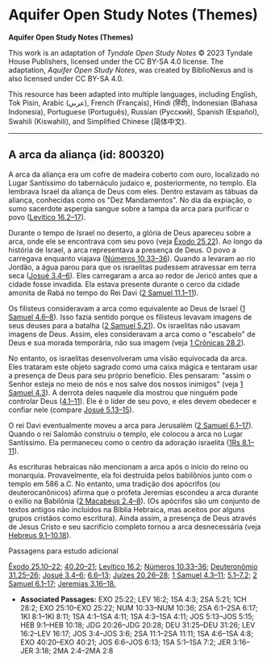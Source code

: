 # Aquifer Open Study Notes (Themes)

**Aquifer Open Study Notes (Themes)**

This work is an adaptation of *Tyndale Open Study Notes* © 2023 Tyndale House Publishers, licensed under the CC BY\-SA 4\.0 license. The adaptation, *Aquifer Open Study Notes*, was created by BiblioNexus and is also licensed under CC BY\-SA 4\.0\.

This resource has been adapted into multiple languages, including English, Tok Pisin, Arabic (عربي), French (Français), Hindi (हिंदी), Indonesian (Bahasa Indonesia), Portuguese (Português), Russian (Русский), Spanish (Español), Swahili (Kiswahili), and Simplified Chinese (简体中文).



--------------------------------

## A arca da aliança (id: 800320)

A arca da aliança era um cofre de madeira coberto com ouro, localizado no Lugar Santíssimo do tabernáculo judaico e, posteriormente, no templo. Ela lembrava Israel da aliança de Deus com eles. Dentro estavam as tábuas da aliança, conhecidas como os "Dez Mandamentos". No dia da expiação, o sumo sacerdote aspergia sangue sobre a tampa da arca para purificar o povo ([Levítico 16\.2–17](https://ref.ly/Lev16:2-Lev16:17)).

Durante o tempo de Israel no deserto, a glória de Deus apareceu sobre a arca, onde ele se encontrava com seu povo (veja [Êxodo 25\.22](https://ref.ly/Exod25:22)). Ao longo da história de Israel, a arca representava a presença de Deus. O povo a carregava enquanto viajava ([Números 10\.33–36](https://ref.ly/Num10:33-Num10:36)). Quando a levaram ao rio Jordão, a água parou para que os israelitas pudessem atravessar em terra seca ([Josué 3\.4–6](https://ref.ly/Josh3:4-Josh3:6)). Eles carregaram a arca ao redor de Jericó antes que a cidade fosse invadida. Ela estava presente durante o cerco da cidade amonita de Rabá no tempo do Rei Davi ([2 Samuel 11\.1–11](https://ref.ly/2Sam11:1-2Sam11:11)).

Os filisteus consideravam a arca como equivalente ao Deus de Israel ([1 Samuel 4\.6–8](https://ref.ly/1Sam4:6-1Sam4:8)). Isso fazia sentido porque os filisteus levavam imagens de seus deuses para a batalha ([2 Samuel 5\.21](https://ref.ly/2Sam5:21)). Os israelitas não usavam imagens de Deus. Assim, eles consideravam a arca como o "escabelo" de Deus e sua morada temporária, não sua imagem (veja [1 Crônicas 28\.2](https://ref.ly/1Chr28:2)).

No entanto, os israelitas desenvolveram uma visão equivocada da arca. Eles trataram este objeto sagrado como uma caixa mágica e tentaram usar a presença de Deus para seu próprio benefício. Eles pensaram: "assim o Senhor esteja no meio de nós e nos salve dos nossos inimigos" (veja [1 Samuel 4\.3](https://ref.ly/1Sam4:3)). A derrota deles naquele dia mostrou que ninguém pode controlar Deus ([4\.1–11](https://ref.ly/1Sam4:1-1Sam4:11)). Ele é o líder de seu povo, e eles devem obedecer e confiar nele (compare [Josué 5\.13–15](https://ref.ly/Josh5:13-Josh5:15)).

O rei Davi eventualmente moveu a arca para Jerusalém ([2 Samuel 6\.1–17](https://ref.ly/2Sam6:1-2Sam6:17)). Quando o rei Salomão construiu o templo, ele colocou a arca no Lugar Santíssimo. Ela permaneceu como o centro da adoração israelita ([1Rs 8\.1–11](https://ref.ly/1Kgs8:1-1Kgs8:11)).

As escrituras hebraicas não mencionam a arca após o início do reino ou monarquia. Provavelmente, ela foi destruída pelos babilônios junto com o templo em 586 a.C. No entanto, uma tradição dos apócrifos (ou deuterocanônicos) afirma que o profeta Jeremias escondeu a arca durante o exílio na Babilônia ([2 Macabeus 2\.4–8](https://ref.ly/2Macc2:4-2Macc2:8)). (Os apócrifos são um conjunto de textos antigos não incluídos na Bíblia Hebraica, mas aceitos por alguns grupos cristãos como escritura). Ainda assim, a presença de Deus através de Jesus Cristo e seu sacrifício completo tornou a arca desnecessária (veja [Hebreus 9\.1–10\.18](https://ref.ly/Heb9:1-Heb10:18)).

Passagens para estudo adicional

[Êxodo 25\.10–22](https://ref.ly/Exod25:10-Exod25:22); [40\.20–21](https://ref.ly/Exod40:20-Exod40:21); [Levítico 16\.2](https://ref.ly/Lev16:2); [Números 10\.33–36](https://ref.ly/Num10:33-Num10:36); [Deuteronômio 31\.25–26](https://ref.ly/Deut31:25-Deut31:26); [Josué 3\.4–6](https://ref.ly/Josh3:4-Josh3:6); [6\.6–13](https://ref.ly/Josh6:6-Josh6:13); [Juízes 20\.26–28](https://ref.ly/Judg20:26-Judg20:28); [1 Samuel 4\.3–11](https://ref.ly/1Sam4:3-1Sam4:11); [5\.1–7\.2](https://ref.ly/1Sam5:1-1Sam7:2); [2 Samuel 6\.1–17](https://ref.ly/2Sam6:1-2Sam6:17); [Jeremias 3\.16–18\.](https://ref.ly/Jer3:16-Jer3:18)

* **Associated Passages:** EXO 25:22; LEV 16:2; 1SA 4:3; 2SA 5:21; 1CH 28:2; EXO 25:10–EXO 25:22; NUM 10:33–NUM 10:36; 2SA 6:1–2SA 6:17; 1KI 8:1–1KI 8:11; 1SA 4:1–1SA 4:11; 1SA 4:3–1SA 4:11; JOS 5:13–JOS 5:15; HEB 9:1–HEB 10:18; JDG 20:26–JDG 20:28; DEU 31:25–DEU 31:26; LEV 16:2–LEV 16:17; JOS 3:4–JOS 3:6; 2SA 11:1–2SA 11:11; 1SA 4:6–1SA 4:8; EXO 40:20–EXO 40:21; JOS 6:6–JOS 6:13; 1SA 5:1–1SA 7:2; JER 3:16–JER 3:18; 2MA 2:4–2MA 2:8

